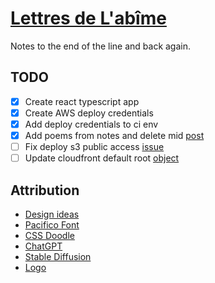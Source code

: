 # [Lettres de L'abîme](https://letters-from-the-abyss.com)

Notes to the end of the line and back again.

## TODO

- [x] Create react typescript app
- [x] Create AWS deploy credentials
- [x] Add deploy credentials to ci env
- [x] Add poems from notes and delete mid [post](https://medium.com/p/9bb5206979ec/edit)
- [ ] Fix deploy s3 public access [issue](https://github.com/lalalilo/aws-spa/issues/56)
- [ ] Update cloudfront default root [object](https://github.com/lalalilo/aws-spa/issues/57)

## Attribution

- [Design ideas](https://dribbble.com/shots/23237785-Glyph-Beer-15)
- [Pacifico Font](https://fonts.google.com/specimen/Pacifico)
- [CSS Doodle](https://css-doodle.com/)
- [ChatGPT](https://chat.openai.com/)
- [Stable Diffusion](https://stablediffusionweb.com/#ai-image-generator)
- [Logo](https://www.svgrepo.com/svg/528342/letter-opened)
